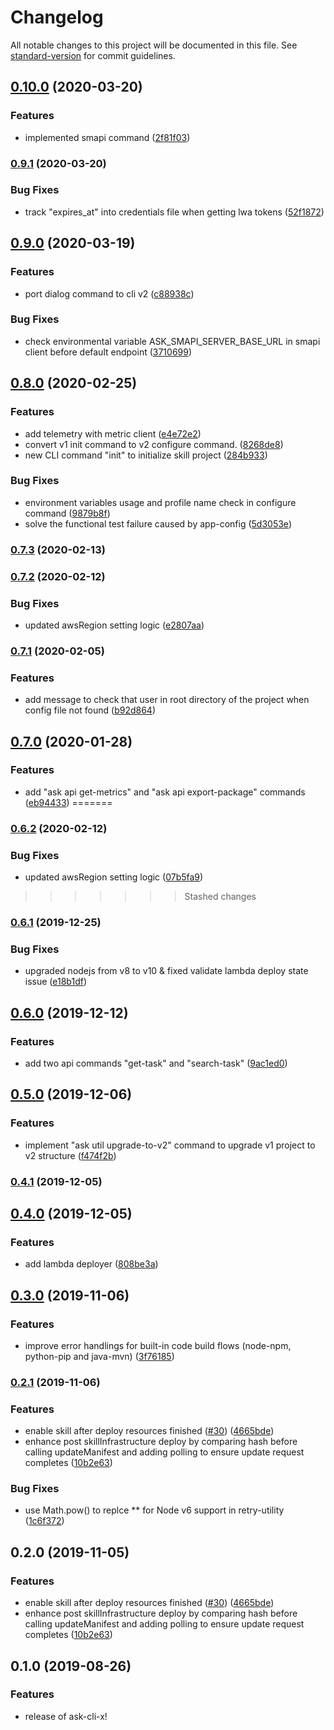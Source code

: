 # Changelog

All notable changes to this project will be documented in this file. See [standard-version](https://github.com/conventional-changelog/standard-version) for commit guidelines.

## [0.10.0](https://github.com/alexa-labs/ask-cli/compare/v0.9.1...v0.10.0) (2020-03-20)


### Features

* implemented smapi command ([2f81f03](https://github.com/alexa-labs/ask-cli/commit/2f81f03c97c8fe12339d9547a8cc0d37572e82bf))

### [0.9.1](https://github.com/alexa-labs/ask-cli/compare/v0.9.0...v0.9.1) (2020-03-20)


### Bug Fixes

* track "expires_at" into credentials file when getting lwa tokens ([52f1872](https://github.com/alexa-labs/ask-cli/commit/52f1872b4a8e2a41d89f9ada4c026e105b98762f))

## [0.9.0](https://github.com/alexa-labs/ask-cli/compare/v0.8.0...v0.9.0) (2020-03-19)


### Features

* port dialog command to cli v2 ([c88938c](https://github.com/alexa-labs/ask-cli/commit/c88938cc2054645162f16d0e0bc6c7085b96cd5f))


### Bug Fixes

* check environmental variable ASK_SMAPI_SERVER_BASE_URL in smapi client before default endpoint ([3710699](https://github.com/alexa-labs/ask-cli/commit/3710699031accfd45c8b5a97d60ccae6f615f452))

## [0.8.0](https://github.com/alexa-labs/ask-cli/compare/v0.7.3...v0.8.0) (2020-02-25)


### Features

* add telemetry with metric client ([e4e72e2](https://github.com/alexa-labs/ask-cli/commit/e4e72e20c33eb2dcc49668c3a8bc5e4689ceddbc))
* convert v1 init command to v2 configure command. ([8268de8](https://github.com/alexa-labs/ask-cli/commit/8268de844150dc4fa372b737362b67c797a79f8f))
* new CLI command "init" to initialize skill project ([284b933](https://github.com/alexa-labs/ask-cli/commit/284b933184ff3fe3f20e9a28af459bf1e7a8e8b5))


### Bug Fixes

* environment variables usage and profile name check in configure command ([9879b8f](https://github.com/alexa-labs/ask-cli/commit/9879b8fce7bd250aa6b19f2692d54a0f8ca49df4))
* solve the functional test failure caused by app-config ([5d3053e](https://github.com/alexa-labs/ask-cli/commit/5d3053e0a42465f52363a33fc7f450f7f2296c5c))

### [0.7.3](https://github.com/alexa-labs/ask-cli/compare/v0.7.2...v0.7.3) (2020-02-13)

### [0.7.2](https://github.com/alexa-labs/ask-cli/compare/v0.7.1...v0.7.2) (2020-02-12)


### Bug Fixes

* updated awsRegion setting logic ([e2807aa](https://github.com/alexa-labs/ask-cli/commit/e2807aa1fefc7b1de1324586431ca73562fd118d))

### [0.7.1](https://github.com/alexa-labs/ask-cli/compare/v0.7.0...v0.7.1) (2020-02-05)


### Features

* add message to check that user in root directory of the project when config file not found ([b92d864](https://github.com/alexa-labs/ask-cli/commit/b92d864422b27734e24a3a14614823d8edc830cf))

## [0.7.0](https://github.com/alexa-labs/ask-cli/compare/v0.6.1...v0.7.0) (2020-01-28)


### Features

* add "ask api get-metrics" and "ask api export-package" commands ([eb94433](https://github.com/alexa-labs/ask-cli/commit/eb94433911a9f040db6f91afef7994345601c487))
=======
### [0.6.2](https://github.com/alexa-labs/ask-cli/compare/v0.6.1...v0.6.2) (2020-02-12)


### Bug Fixes

* updated awsRegion setting logic ([07b5fa9](https://github.com/alexa-labs/ask-cli/commit/07b5fa9e17b2d4cdc4f8967d0f3bb913c4bca24c))
>>>>>>> Stashed changes

### [0.6.1](https://github.com/alexa-labs/ask-cli/compare/v0.6.0...v0.6.1) (2019-12-25)


### Bug Fixes

* upgraded nodejs from v8 to v10 & fixed validate lambda deploy state issue ([e18b1df](https://github.com/alexa-labs/ask-cli/commit/e18b1df002eca8fd7f64c3f216192e91483c14f7))

## [0.6.0](https://github.com/alexa-labs/ask-cli/compare/v0.5.0...v0.6.0) (2019-12-12)


### Features

* add two api commands "get-task" and "search-task" ([9ac1ed0](https://github.com/alexa-labs/ask-cli/commit/9ac1ed01ad1a4a654a9e1a43da40cfd5bf7b0296))

## [0.5.0](https://github.com/alexa-labs/ask-cli/compare/v0.4.1...v0.5.0) (2019-12-06)


### Features

* implement "ask util upgrade-to-v2" command to upgrade v1 project to v2 structure ([f474f2b](https://github.com/alexa-labs/ask-cli/commit/f474f2be4f13b134e66558aaa55b0a405eb21509))

### [0.4.1](https://github.com/alexa-labs/ask-cli/compare/v0.4.0...v0.4.1) (2019-12-05)

## [0.4.0](https://github.com/alexa-labs/ask-cli/compare/v0.3.0...v0.4.0) (2019-12-05)


### Features

* add lambda deployer ([808be3a](https://github.com/alexa-labs/ask-cli/commit/808be3ac7816e7637baad55ac3c98641d6b883f2))

## [0.3.0](https://github.com/alexa-labs/ask-cli/compare/v0.2.1...v0.3.0) (2019-11-06)


### Features

* improve error handlings for built-in code build flows (node-npm, python-pip and java-mvn) ([3f76185](https://github.com/alexa-labs/ask-cli/commit/3f76185d2159aceedf4863e1790ade0b1a0b66cd))

### [0.2.1](https://github.com/alexa-labs/ask-cli/compare/v0.1.0...v0.2.1) (2019-11-06)


### Features

* enable skill after deploy resources finished ([#30](https://github.com/alexa-labs/ask-cli/issues/30)) ([4665bde](https://github.com/alexa-labs/ask-cli/commit/4665bde33fa2c6f7e10dabd46257daef5d2aadba))
* enhance post skillInfrastructure deploy by comparing hash before calling updateManifest and adding polling to ensure update request completes ([10b2e63](https://github.com/alexa-labs/ask-cli/commit/10b2e63c01c0e27532b5979341c295990e58b1a2))


### Bug Fixes

* use Math.pow() to replce ** for Node v6 support in retry-utility ([1c6f372](https://github.com/alexa-labs/ask-cli/commit/1c6f372fe6d385f96f6824dfc50b69e2ec9c66f7))

## 0.2.0 (2019-11-05)


### Features

* enable skill after deploy resources finished ([#30](https://github.com/alexa-labs/ask-cli/issues/30)) ([4665bde](https://github.com/alexa-labs/ask-cli/commit/4665bde33fa2c6f7e10dabd46257daef5d2aadba))
* enhance post skillInfrastructure deploy by comparing hash before calling updateManifest and adding polling to ensure update request completes ([10b2e63](https://github.com/alexa-labs/ask-cli/commit/10b2e63c01c0e27532b5979341c295990e58b1a2))


## 0.1.0 (2019-08-26)


### Features

* release of ask-cli-x!
